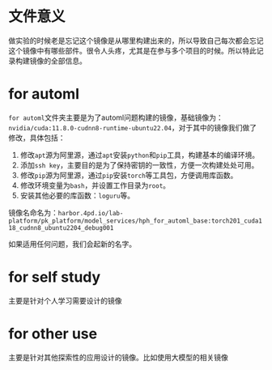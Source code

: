 # 文件意义

做实验的时候老是忘记这个镜像是从哪里构建出来的，所以导致自己每次都会忘记这个镜像中有哪些部件。很令人头疼，尤其是在参与多个项目的时候。所以特此记录构建镜像的全部信息。

# for automl

`for automl`文件夹主要是为了automl问题构建的镜像，基础镜像为：`nvidia/cuda:11.8.0-cudnn8-runtime-ubuntu22.04`，对于其中的镜像我们做了修改，具体包括：
1. 修改`apt`源为阿里源，通过`apt`安装`python`和`pip`工具，构建基本的编译环境。
2. 添加`ssh key`，主要目的是为了保持密钥的一致性，方便一次构建处处可用。
3. 修改`pip`源为阿里源，通过`pip`安装`torch`等工具包，方便调用库函数。
4. 修改环境变量为`bash`，并设置工作目录为`root`。
5. 安装其他必要的库函数：`loguru`等。

镜像名命名为：`harbor.4pd.io/lab-platform/pk_platform/model_services/hph_for_automl_base:torch201_cuda118_cudnn8_ubuntu2204_debug001`

如果适用任何问题，我们会起新的名字。

# for self study

主要是针对个人学习需要设计的镜像

# for other use

主要是针对其他探索性的应用设计的镜像。比如使用大模型的相关镜像
